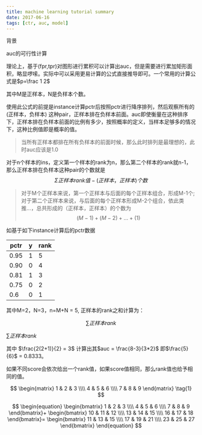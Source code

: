 ```yaml
---
title: machine learning tutorial summary
date: 2017-06-16
tags: [ctr, auc, model]
---
```


背景

auc的可行性计算

理论上，基于(fpr,tpr)对图形进行累积可以计算出auc，但是需要进行累加矩形面积，略显啰嗦。实际中可以采用更易计算的公式直接推导即可。一个常用的计算公式是$p=\frac 1 2$

其中M是正样本，N是负样本个数。

<!--more-->

使用此公式的前提是instance计算pctr后按照pctr进行降序排列，然后观察所有的(正样本，负样本) 这种pair，正样本排在负样本前面。auc即使衡量在这种排序下，正样本排在负样本前面的比例有多少，按照概率的定义，当样本足够多的情况下，这种比例值即是概率的值。

> 当所有正样本都排在所有负样本的前面时候，那么此时排列是最理想的，此时auc应该是1.0

对于n个样本的ins，定义第一个样本的rank为n，那么第二个样本的rank就n-1，那么正样本排在负样本这种pair的个数就是$$\Sigma{正样本rank值} - (正样本，正样本)个数$$
> 对于M个正样本来说，第一个正样本与后面的每个正样本组合，形成M-1个;对于第二个正样本来说，与后面的每个正样本形成M-2个组合，依此类推...，总共形成的（正样本，正样本）的个数为$$(M-1)+(M-2)+...+(1)$$

如基于如下instance计算后的pctr数据

| pctr | y    | rank |
| ---- | ---- | ---- |
| 0.95 | 1    | 5    |
| 0.90 | 0    | 4    |
| 0.81 | 1    | 3    |
| 0.75 | 0    | 2    |
| 0.6  | 0    | 1    |

其中M=2，N=3，n=M+N = 5,
正样本的rank之和计算为：

$$\sum{正样本rank}$$

$\sum{正样本rank}$

其中
$\frac{2(2+1)}{2} = 3$
计算出其$auc = \frac{8-3}{3*2}$
即$\frac{5}{6}$ = 0.8333。

如果不同score会依次给出一个rank值，如果score值相同，那么rank值也给予相同的值。

$$
  \begin{matrix}
   1 & 2 & 3 \\\\   
   4 & 5 & 6 \\\\
   7 & 8 & 9 
  \end{matrix} \tag{1}
$$


$$
\begin{equation}
\begin{bmatrix}
1 & 2 & 3 \\\\
4 & 5 & 6 \\\\
7 & 8 & 9 
\end{bmatrix}+
\begin{bmatrix}
10 & 11 & 12 \\\\
13 & 14 & 15 \\\\
16 & 17 & 18
\end{bmatrix}=
\begin{bmatrix}
11 & 13 & 15 \\\\
17 & 19 & 21 \\\\
23 & 25 & 27
\end{bmatrix}
\end{equation}
$$
